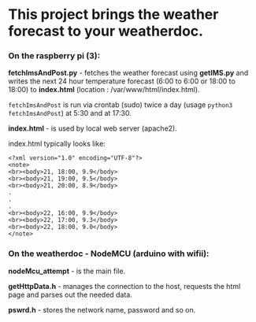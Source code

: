 # This project brings the weather forecast to your **weatherdoc**.



### On the raspberry pi (3):

**fetchImsAndPost.py** - fetches the weather forecast using **getIMS.py** and writes the next 24 hour temperature forecast (6:00 to 6:00 or 18:00 to 18:00) to **index.html** (location : /var/www/html/index.html).  

`fetchImsAndPost` is run via crontab (sudo) twice a day (usage `python3 fetchImsAndPost`) at 5:30 and at 17:30.

**index.html** - is used by local web server (apache2).

index.html typically looks like:

```
<?xml version="1.0" encoding="UTF-8"?>
<note>
<br><body>21, 18:00, 9.9</body>
<br><body>21, 19:00, 9.5</body>
<br><body>21, 20:00, 8.9</body>
.
.
.
<br><body>22, 16:00, 9.9</body>
<br><body>22, 17:00, 9.3</body>
<br><body>22, 18:00, 9.0</body>
</note>

```



### On the weatherdoc - NodeMCU (arduino with wifii):

**nodeMcu_attempt** - is the main file.

**getHttpData.h** - manages the connection to the host, requests the html page and parses out the needed data.

**pswrd.h** - stores the network name, password and so on.







